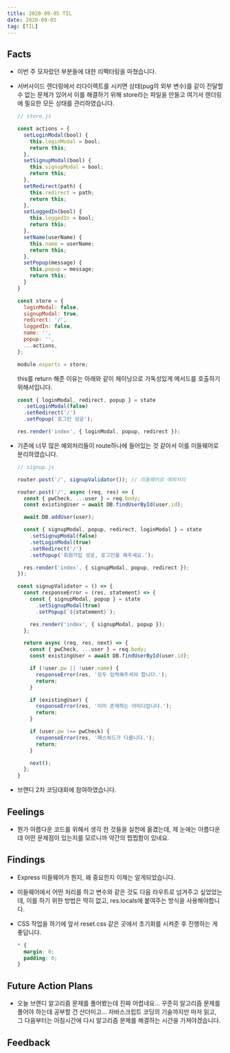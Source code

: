 ```yaml
---
title: 2020-09-05 TIL
date: 2020-09-05
tag: [TIL]
---
```


## Facts

- 이번 주 모자랐던 부분들에 대한 리팩터링을 마쳤습니다.
- 서버사이드 렌더링에서 리다이렉트를 시키면 상태(pug의 외부 변수)를 같이 전달할 수 없는 문제가 있어서 이를 해결하기 위해 store라는 파일을 만들고 여기서 렌더링에 필요한 모든 상태를 관리하였습니다.

    ```js
    // store.js

    const actions = {
      setLoginModal(bool) {
        this.loginModal = bool;
        return this;
      },
      setSignupModal(bool) {
        this.signupModal = bool;
        return this;
      },
      setRedirect(path) {
        this.redirect = path;
        return this;
      },
      setLoggedIn(bool) {
        this.loggedIn = bool;
        return this;
      },
      setName(userName) {
        this.name = userName;
        return this;
      },
      setPopup(message) {
        this.popup = message;
        return this;
      }
    }

    const store = {
      loginModal: false,
      signupModal: true,
      redirect: '/',
      loggedIn: false,
      name: '',
      popup: '',
      ...actions,
    };

    module.exports = store;
    ```

    this를 return 해준 이유는 아래와 같이 체이닝으로 가독성있게 메서드를 호출하기 위해서입니다.

    ```js
    const { loginModal, redirect, popup } = state
      .setLoginModal(false)
      .setRedirect('/')
      .setPopup('로그인 성공');
  
    res.render('index', { loginModal, popup, redirect });
    ```

- 기존에 너무 많은 예외처리들이 route하나에 들어있는 것 같아서 이를 미들웨어로 분리하였습니다.

    ```js
    // signup.js

    router.post('/', signupValidator()); // 미들웨어로 예외처리

    router.post('/', async (req, res) => {
      const { pwCheck, ...user } = req.body;
      const existingUser = await DB.findUserById(user.id);

      await DB.addUser(user);

      const { signupModal, popup, redirect, loginModal } = state
        .setSignupModal(false)
        .setLoginModal(true)
        .setRedirect('/')
        .setPopup('회원가입 성공, 로그인을 해주세요.');

      res.render('index', { signupModal, popup, redirect });
    });
    ```

    ```js
    const signupValidator = () => {
      const responseError = (res, statement) => {
        const { signupModal, popup } = state
          .setSignupModal(true)
          .setPopup(`${statement}`);

        res.render('index', { signupModal, popup });
      };

      return async (req, res, next) => {
        const { pwCheck, ...user } = req.body;
        const existingUser = await DB.findUserById(user.id);

        if (!user.pw || !user.name) {
          responseError(res, '모두 입력해주셔야 합니다.');
          return;
        }

        if (existingUser) {
          responseError(res, '이미 존재하는 아이디입니다.');
          return;
        }

        if (user.pw !== pwCheck) {
          responseError(res, '패스워드가 다릅니다.');
          return;
        }

        next();
      };
    }
    ```

- 브랜디 2차 코딩대회에 참여하였습니다.

## Feelings

- 뭔가 아름다운 코드를 위해서 생각 한 것들을 실천에 옮겼는데, 제 눈에는 아름다운데 어떤 문제점이 있는지를 모르니까 약간의 찝찝함이 있네요.

## Findings

- Express 미들웨어가 뭔지, 왜 중요한지 이제는 알게되었습니다.
- 미들웨어에서 어떤 처리를 하고 변수와 같은 것도 다음 라우트로 넘겨주고 싶었었는데, 이를 하기 위한 방법은 딱히 없고, res.locals에 붙여주는 방식을 사용해야합니다.
- CSS 작업을 하기에 앞서 reset.css 같은 곳에서 초기화를 시켜준 후 진행하는 게 좋답니다.

    ```css
    * {
      margin: 0;
      padding: 0;
    }
    ```

## Future Action Plans

- 오늘 브랜디 알고리즘 문제를 풀어봤는데 진짜 어렵네요... 꾸준히 알고리즘 문제를 풀어야 하는데 공부할 건 산더미고... 자바스크립트 코딩의 기술까지만 마저 읽고, 그 다음부터는 아침시간에 다시 알고리즘 문제를 해결하는 시간을 가져야겠습니다.

## Feedback
